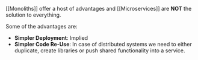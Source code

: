 [[Monoliths]] offer a host of advantages and [[Microservices]] are **NOT** the solution to everything.

Some of the advantages are:
- **Simpler Deployment**: Implied
- **Simpler Code Re-Use**: In case of distributed systems we need to either duplicate, create libraries or push shared functionality into a service.